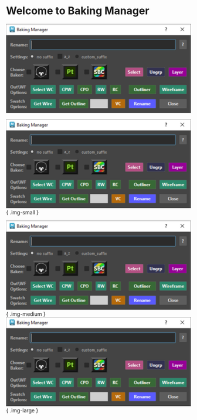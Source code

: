 # Welcome to Baking Manager
![Baking Manager Window](images/Baking_Manager_window.jpg)




![Baking Manager](images/Baking_Manager_window.jpg){ .img-small } 

![Baking Manager](images/Baking_Manager_window.jpg){ .img-medium } 
![Baking Manager](images/Baking_Manager_window.jpg){ .img-large } 

